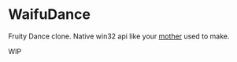 # WaifuDance

Fruity Dance clone. Native win32 api like your [mother](https://www.amazon.com/Programming-Windows%C2%AE-Fifth-Developer-Reference/dp/157231995X) used to make.

WIP
